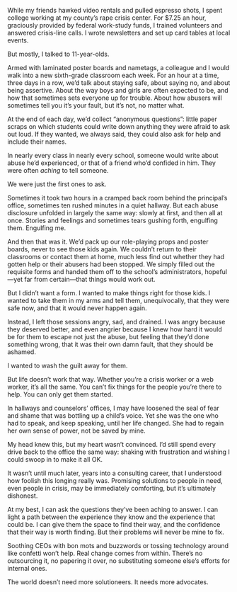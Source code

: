 

While my friends hawked video rentals and pulled espresso shots, I spent college working at my county’s rape
crisis center. For $7.25 an hour, graciously provided by federal work-study funds, I trained volunteers and
answered crisis-line calls. I wrote newsletters and set up card tables at local events.

But mostly, I talked to 11-year-olds.

Armed with laminated poster boards and nametags, a colleague and I would walk into a new sixth-grade classroom
each week. For an hour at a time, three days in a row, we’d talk about staying safe, about saying no, and
about being assertive. About the way boys and girls are often expected to be, and how that sometimes sets
everyone up for trouble. About how abusers will sometimes tell you it’s your fault, but it’s not, no
matter what. 

At the end of each day, we’d collect “anonymous questions”: little paper scraps on which students could
write down anything they were afraid to ask out loud. If they wanted, we always said, they could also ask for
help and include their names.

In nearly every class in nearly every school, someone would write about abuse he’d experienced, or that of a
friend who’d confided in him. They were often *aching* to tell someone. 

We were just the first ones to ask.

Sometimes it took two hours in a cramped back room behind the principal’s office, sometimes ten rushed
minutes in a quiet hallway. But each abuse disclosure unfolded in largely the same way: slowly at first, and
then all at once. Stories and feelings and sometimes tears gushing forth, engulfing them. Engulfing me. 

And then that was it. We’d pack up our role-playing props and poster boards, never to see those kids again.
We couldn’t return to their classrooms or contact them at home, much less find out whether they had gotten
help or their abusers had been stopped. We simply filled out the requisite forms and handed them off to the
school’s administrators, hopeful—yet far from certain—that things would work out.

But I didn’t want a form. I wanted to make things right for those kids. I wanted to take them in my arms and
tell them, unequivocally, that they were safe now, and that it would never happen again.

Instead, I left those sessions angry, sad, and drained. I was angry because they deserved better, and even
angrier because I knew how hard it would be for them to escape not just the abuse, but feeling that they’d
done something wrong, that it was their own damn fault, that they should be ashamed. 

I wanted to wash the guilt away for them.

But life doesn’t work that way. Whether you’re a crisis worker or a web worker, it’s all the same. You
can’t fix things for the people you’re there to help. You can only get them started.

In hallways and counselors’ offices, I may have loosened the seal of fear and shame that was bottling up a
child’s voice. Yet she was the one who had to speak, and keep speaking, until her life changed. She had to
regain her own sense of power, not be saved by mine. 

My head knew this, but my heart wasn’t convinced. I’d still spend every drive back to the office the same
way: shaking with frustration and wishing I could swoop in to make it all OK. 

It wasn’t until much later, years into a consulting career, that I understood how foolish this longing
really was. Promising solutions to people in need, even people in crisis, may be immediately comforting, but
it’s ultimately dishonest.

At my best, I can ask the questions they’ve been aching to answer. I can light a path between the experience
they know and the experience that could be. I can give them the space to find their way, and the confidence
that their way is worth finding. But their problems will never be mine to fix.

Soothing CEOs with bon mots and buzzwords or tossing technology around like confetti won’t help. Real change
comes from within. There’s no outsourcing it, no papering it over, no substituting someone else’s efforts
for internal ones. 

The world doesn’t need more solutioneers. It needs more advocates.